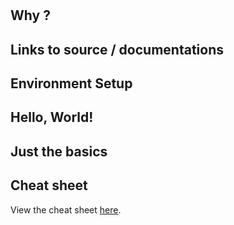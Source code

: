 # <Project Name>

## Why <Project>?

## Links to source / documentations

## Environment Setup

## Hello, World!

## Just the basics

## Cheat sheet

View the <project> cheat sheet [here]().